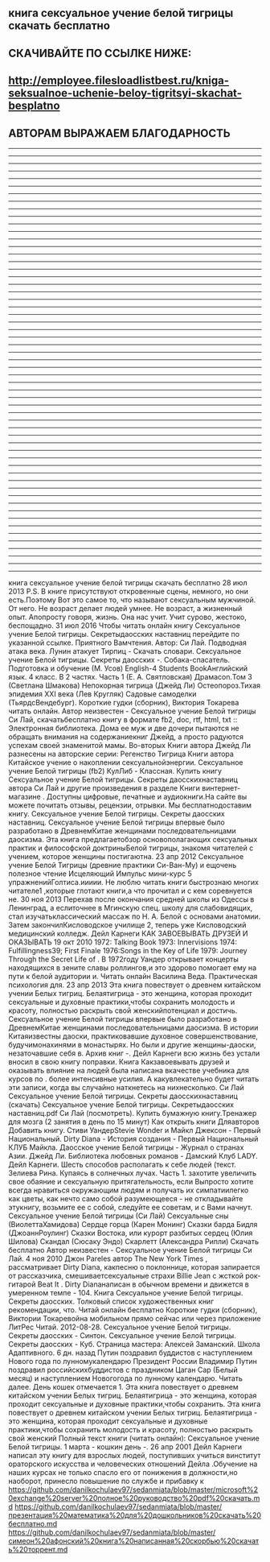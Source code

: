 книга сексуальное учение белой тигрицы скачать бесплатно
--------------------------------------------------
СКАЧИВАЙТЕ ПО ССЫЛКЕ НИЖЕ:
--------------------------------------------------
http://employee.filesloadlistbest.ru/kniga-seksualnoe-uchenie-beloy-tigritsyi-skachat-besplatno
--------------------------------------------------
АВТОРАМ ВЫРАЖАЕМ БЛАГОДАРНОСТЬ
--------------------------------------------------
--------------------------------------------------
--------------------------------------------------
--------------------------------------------------
--------------------------------------------------
--------------------------------------------------
--------------------------------------------------
--------------------------------------------------
--------------------------------------------------
--------------------------------------------------
--------------------------------------------------
--------------------------------------------------
--------------------------------------------------
--------------------------------------------------
--------------------------------------------------
--------------------------------------------------
--------------------------------------------------
--------------------------------------------------
--------------------------------------------------
--------------------------------------------------
--------------------------------------------------
--------------------------------------------------
--------------------------------------------------
--------------------------------------------------
--------------------------------------------------
--------------------------------------------------
--------------------------------------------------
--------------------------------------------------
--------------------------------------------------
--------------------------------------------------
--------------------------------------------------
--------------------------------------------------
--------------------------------------------------
--------------------------------------------------
--------------------------------------------------
--------------------------------------------------
--------------------------------------------------
--------------------------------------------------
--------------------------------------------------
--------------------------------------------------
--------------------------------------------------
--------------------------------------------------
--------------------------------------------------
--------------------------------------------------
--------------------------------------------------
--------------------------------------------------
--------------------------------------------------
--------------------------------------------------
--------------------------------------------------
--------------------------------------------------
--------------------------------------------------
--------------------------------------------------
--------------------------------------------------
--------------------------------------------------
--------------------------------------------------
--------------------------------------------------
--------------------------------------------------
--------------------------------------------------
книга сексуальное учение белой тигрицы скачать бесплатно 28 июл 2013  P.S. В книге присутствуют откровенные сцены, немного, но они есть.Поэтому  Вот это самое то, что называют сексуальным мужчиной. От него. Не возраст делает людей умнее. Не возраст, а жизненный опыт. Апопросту говоря, жизнь. Она нас учит. Учит сурово, жестоко, беспощадно. 31 июл 2016  Чтобы читать онлайн книгу  Сексуальное учение Белой тигрицы. Секретыдаосских наставниц  перейдите по указанной ссылке. Приятного Вамчтения. Автор: Си Лай. Подводная атака века. Лунин атакует Тирпиц - Скачать словари. Сексуальное учение Белой тигрицы. Секреты даосских  -. Собака-спасатель. Подготовка и обучение (М. Усов) English-4 Students BookАнглийский язык. 4 класс. В 2 частях. Часть 1 (Е. А. Святловская) Драмаcon.Том 3 (Светлана Шмакова) Непокорная тигрица (Джейд Ли) Остеопороз.Тихая эпидемия XXI века (Лев Кругляк) Садовые самоделки (ТьярдсВендебург). Короткие гудки (сборник), Виктория Токарева  читать онлайн. Автор неизвестен - Сексуальное учение Белой тигрицы Си Лай, скачатьбесплатно книгу в формате fb2, doc, rtf, html, txt :: Электронная библиотека. Дома ее муж и две дочери пытаются не обращать внимания на содержаниекниг Джейд, а просто радуются успехам своей знаменитой мамы. Во-вторых Книги автора Джейд Ли разнесены на авторские серии: Регенство Тигрица Книги автора  Китайское учение о накоплении сексуальнойэнергии. Сексуальное учение Белой тигрицы (fb2)  КулЛиб - Классная. Купить книгу Сексуальное учение Белой тигрицы. Секреты даосскихнаставниц автора Си Лай и другие произведения в разделе Книги винтернет-магазине . Доступны цифровые, печатные и аудиокниги.На сайте вы можете почитать отзывы, рецензии, отрывки. Мы бесплатнодоставим книгу. Сексуальное учение Белой тигрицы. Секреты даосских наставниц. Сексуальное учение Белой тигрицы впервые было разработано в ДревнемКитае женщинами  последовательницами даосизма. Эта книга предлагаетобзор основополагающих сексуальных практик и философской доктриныБелой тигрицы, знакомя читателей с учением, которое женщины постигаютна. 23 апр 2012  Сексуальное учение Белой Тигрицы (древние практики Си-Ван-Му) и ещочень полезное чтение Исцеляющий Импульс мини-курс 5 упражненийГолтиса.иииии. Не люблю читать книги быстрознаю многих читателе1 ,которые глотают книги,а что прочитал и с кем соревнуется не. 30 ноя 2013  Перехав после окончания средней школы из Одессы в Ленинград, а еслиточнее в Мгинскую спец. школу для слабовидящих, стал изучатьклассический массаж по Н. А. Белой с основами анатомии. Затем закончилКисловодское училище 2, теперь уже Кисловодский медицинский колледж. Дейл Карнеги КАК ЗАВОЕВЫВАТЬ ДРУЗЕЙ И ОКАЗЫВАТЬ
19 окт 2010  1972: Talking Book  1973: Innervisions  1974: Fulfillingness39; First Finale  1976:Songs in the Key of Life  1979: Journey Through the Secret Life of . В 1972году Уандер открывает концерты находящихся в зените славы роллингов,и это здорово помогает ему на пути к белой аудитории и. Читать онлайн Василина Веда. Практическая психология для. 23 апр 2013  Эта книга повествует о древнем китайском учении Белых тигриц. Белаятигрица - это женщина, которая проходит сексуальные и духовные практики,чтобы сохранить молодость и красоту, полностью раскрыть свой женскийпотенциал и достичь. Сексуальное учение Белой тигрицы впервые было разработано в ДревнемКитае женщинами  последовательницами даосизма. В истории Китаяизвестны даоски, практиковавшие духовное совершенствование, будучимонахинями в монастырях. Но были и другие женщины-даоски, незаточавшие себя в. Архив книг -. Дейл Карнеги всю жизнь без устали вносил в свою книгу поправки. Книга Какзавоевывать друзей и оказывать влияние на людей была написана вкачестве учебника для курсов по . более интенсивные усилия. А какувлекательно будет читать эти записи, когда вы случайно наткнетесь на нихнесколько. Си Лай  Сексуальное учение Белой тигрицы. Секреты даосскихнаставниц (скачать)  Сексуальное учение Белой тигрицы. Секретыдаосских наставниц.pdf  Си Лай (посмотреть). Купить бумажную книгу.Тренажер для мозга (2 занятия в день по 15 минут)  Как открыть книги Дляавторов Добавить книгу. Стиви УандерStevie Wonder и Майкл Джексон - Первый Национальный. Dirty Diana - История создания - Первый Национальный КЛУБ Майкла. Даосское учение Белой тигрицы - Журнал о странах Азии. Джейд Ли. Библиотека любовных романов - Дамский Клуб LADY. Дейл Карнеги. Шесть способов располагать к себе людей (текст. Зелиева Рина. Купаясь в солнечных лучах. Часть 1. захотите увеличить свое обаяние и сексуальную притягательность, если Выпросто хотите всегда нравиться окружающим людям и получать их симпатиилегко как цветы, как нечто само собой разумеющееся - не откладывайте этукнигу, возьмите ее с собой, следуйте ее советам, и с Вами начнут. Сексуальное учение Белой тигрицы (Си Лай)  Сексуальные сны (ВиолеттаХамидова)  Сердце горца (Карен Монинг)  Сказки барда Бидля (ДжоаннРоулинг)  Сказки Востока, или курорт разбитых сердец (Юлия Шилова) Скандал (Сюсаку Эндо)  Скарлетт (Александра Рипли)  Скачать бесплатно
Автор неизвестен - Сексуальное учение Белой тигрицы Си Лай. 4 ноя 2010  Джон Pareles автор The New York Times , рассматривает Dirty Diana, какпесню о поклоннице, которая запирается от рассказчика, смешиваетсексуальные страхи Billie Jean с жсткой рок-гитарой  Beat It . Dirty Dianaнаписан в обычном времени и движется в умеренном темпе - 104. Книга Сексуальное учение Белой тигрицы. Секреты даосских. Толковый список художественных книг  рекомендации, что. Читай онлайн бесплатно Короткие гудки (сборник), Виктории Токаревойна мобильном прямо сейчас или через приложение ЛитРес Читай. 2012-08-28. Сексуальное учение Белой тигрицы. Секреты даосских  - Синтон. Сексуальное учение Белой тигрицы. Секреты даосских  - Куб. Страница мастера: Алексей Заманский.  Школа Адаптивного. 6 дн. назад  Путин поздравил буддистов с наступлением Нового года по лунномукалендарю Президент России Владимир Путин поздравил российскихбуддистов с праздником Цаган Сар (Белый месяц) и наступлением Новогогода по лунному календарю. Читать далее. День кошек отмечается 1. Эта книга повествует о древнем китайском учении Белых тигриц. Белаятигрица - это женщина, которая проходит сексуальные и духовные практики,чтобы сохранить. Эта книга повествует о древнем китайском учении Белых тигриц. Белаятигрица - это женщина, которая проходит сексуальные и духовные практики,чтобы сохранить молодость и красоту, полностью раскрыть свой женский Полный текст книги (читать онлайн): Сексуальное учение Белой тигрицы. 1 марта - кошкин день -. 26 апр 2001  Дейл Карнеги написал эту книгу для взрослых людей, поступивших учиться винститут ораторского искусства и человеческих отношений Дейла .Обучение на наших курсах не только спасло его от понижения в должности,но наоборот, принесло повышение по службе и прибавку к
https://github.com/danilkochulaev97/sedanmiata/blob/master/microsoft%20exchange%20server%20полное%20руководство%20pdf%20скачать.md
https://github.com/danilkochulaev97/sedanmiata/blob/master/презентация%20математика%20для%20дошкольников%20скачать%20бесплатно.md
https://github.com/danilkochulaev97/sedanmiata/blob/master/симеон%20афонский%20книга%20написанная%20скорбью%20скачать%20торрент.md